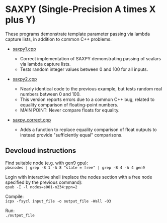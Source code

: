 # SAXPY (Single-Precision A times X plus Y)

These programs demonstrate template parameter passing via lambda capture lists, in addition to common C++ problems. 

* [saxpy1.cpp](saxpy1.cpp)
  * Correct implementation of SAXPY demonstrating passing of scalars via lambda capture lists.
  * Tests random integer values between 0 and 100 for all inputs.
  
* [saxpy2.cpp](saxpy2.cpp)
  * Nearly identical code to the previous example, but tests random real numbers between 0 and 100.
  * This version reports errors due to a common C++ bug, related to equality comparison of floating-point numbers. 
  * MAIN POINT: Never compare floats for equality.

* [saxpy_correct.cpp](saxpy_correct.cpp)
  * Adds a function to replace equality comparison of float outputs to instead provide "sufficiently equal" comparisons.
    
## Devcloud instructions

Find suitable node (e.g. with gen9 gpu):  
`pbsnodes | grep -B 1 -A 8 "state = free" | grep -B 4 -A 4 gen9`

Login with interactive shell (replace the nodes section with a free node specified by the previous command):   
`qsub -I -l nodes=s001-n234:ppn=2`

Compile:   
`icpx -fsycl input_file -o output_file -Wall -O3`
   
Run:   
`./output_file`  
